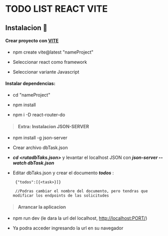 # TODO LIST REACT VITE 

## Instalacion 📝 

#### Crear proyecto con [VITE](https://vite.dev/guide/) 

 - npm create vite@latest "nameProject"
 
 - Seleccionar react como framework
 
 - Seleccionar variante Javascript
 
 #### Instalar dependencias:
 - cd "nameProject" 
 
 - npm install
 
 - npm i -D react-router-do

 > #### Extra: Instalacion JSON-SERVER
 
 -  ⁠npm install -g json-server

 -  Crear archivo dbTask.json
  
 -  ***cd <rutadbTaks.json>*** y levantar el localhost JSON con ***json-server --watch dbTask.json***

 -  Editar dbTaks.json y crear el documento ***todos***  :
   
         {"todos":[{<task>}]}

         //Podras cambiar el nombre del documento, pero tendras que modificar los endpoints de las solicitudes 
    
   > #### Arrancar la aplicacion

  - npm run dev (le dara la url del localhost, <http://localhost:PORT/>)  
   
   - Ya podra acceder ingresando la url en su navegador
  
 
 


